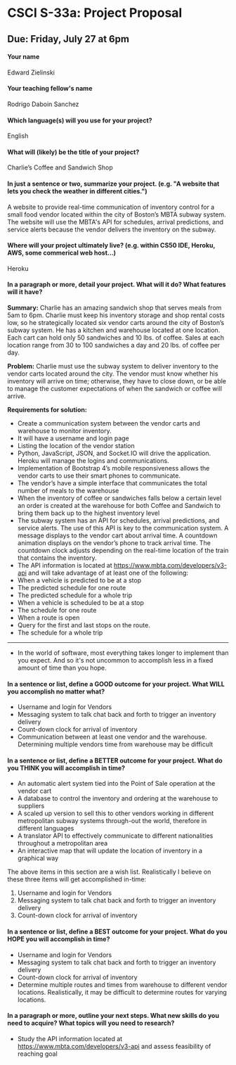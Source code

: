 # CSCI S-33a: Project Proposal
## Due: Friday, July 27 at 6pm

#### Your name

Edward Zielinski

#### Your teaching fellow's name

Rodrigo Daboin Sanchez

#### Which language(s) will you use for your project?

English

#### What will (likely) be the title of your project?

Charlie’s Coffee and Sandwich Shop

#### In just a sentence or two, summarize your project. (e.g. "A website that lets you check the weather in different cities.")

A website to provide real-time communication of inventory control for a small food vendor located within the city of Boston’s MBTA subway system.  The website will use the MBTA's API for schedules, arrival predictions, and service alerts because the vendor delivers the inventory on the subway.

#### Where will your project ultimately live? (e.g. within CS50 IDE, Heroku, AWS, some commerical web host...)

Heroku

#### In a paragraph or more, detail your project. What will it do? What features will it have?

**Summary:**
	Charlie has an amazing sandwich shop that serves meals from 5am to 6pm. Charlie must keep his inventory storage and shop rental costs low, so he strategically located six vendor carts around the city of Boston’s subway system.  He has a kitchen and warehouse located at one location.  Each cart can hold only 50 sandwiches and 10 lbs. of coffee.  Sales at each location range from 30 to 100 sandwiches a day and 20 lbs. of coffee per day.

**Problem:**
	Charlie must use the subway system to deliver inventory to the vendor carts located around the city.  The vendor must know whether his inventory will arrive on time; otherwise, they have to close down, or be able to manage the customer expectations of when the sandwich or coffee will arrive.

**Requirements for solution:**
* Create a communication system between the vendor carts and warehouse to monitor inventory.
* It will have a username and login page
* Listing the location of the vendor station
* Python, JavaScript, JSON, and Socket.IO will drive the application.  Heroku will manage the logins and communications.
* Implementation of Bootstrap 4’s mobile responsiveness allows the vendor carts to use their smart phones to communicate.
* The vendor’s have a simple interface that communicates the total number of meals to the warehouse
* When the inventory of coffee or sandwiches falls below a certain level an order is created at the warehouse for both Coffee and Sandwich to bring them back up to the highest inventory level
* The subway system has an API for schedules, arrival predictions, and service alerts.  The use of this API is key to the communication system.  A message displays to the vendor cart about arrival time.  A countdown animation displays on the vendor’s phone to track arrival time.  The countdown clock adjusts depending on the real-time location of the train that contains the inventory.
* The API information is located at https://www.mbta.com/developers/v3-api and will take advantage of at least one of the following:
* When a vehicle is predicted to be at a stop
* The predicted schedule for one route
* The predicted schedule for a whole trip
* When a vehicle is scheduled to be at a stop
* The schedule for one route
* When a route is open
* Query for the first and last stops on the route.
* The schedule for a whole trip





<hr>

- In the world of software, most everything takes longer to implement than you expect. And so it's not uncommon to accomplish less in a fixed amount of time than you hope.

#### In a sentence or list, define a GOOD outcome for your project. What WILL you accomplish no matter what?

* Username and login for Vendors
* Messaging system to talk chat back and forth to trigger an inventory delivery
* Count-down clock for arrival of inventory
* Communication between at least one vendor and the warehouse.  Determining multiple vendors time from warehouse may be difficult

#### In a sentence or list, define a BETTER outcome for your project. What do you THINK you will accomplish in time?

* An automatic alert system tied into the Point of Sale operation at the vendor cart
* A database to control the inventory and ordering at the warehouse to suppliers
* A scaled up version to sell this to other vendors working in different metropolitan subway systems through-out the world, therefore in different languages
* A translator API to effectively communicate to different nationalities throughout a metropolitan area
* An interactive map that will update the location of inventory in a graphical way

The above items in this section are a wish list.  Realistically I believe on these three items will get accomplished in-time:
1.	Username and login for Vendors
2.	Messaging system to talk chat back and forth to trigger an inventory delivery
3.	Count-down clock for arrival of inventory


#### In a sentence or list, define a BEST outcome for your project. What do you HOPE you will accomplish in time?

* Username and login for Vendors
* Messaging system to talk chat back and forth to trigger an inventory delivery
* Count-down clock for arrival of inventory
* Determine multiple routes and times from warehouse to different vendor locations.  Realistically, it may be difficult to determine routes for varying locations.


#### In a paragraph or more, outline your next steps. What new skills do you need to acquire? What topics will you need to research?

* Study the API information located at https://www.mbta.com/developers/v3-api and assess feasibility of reaching goal
